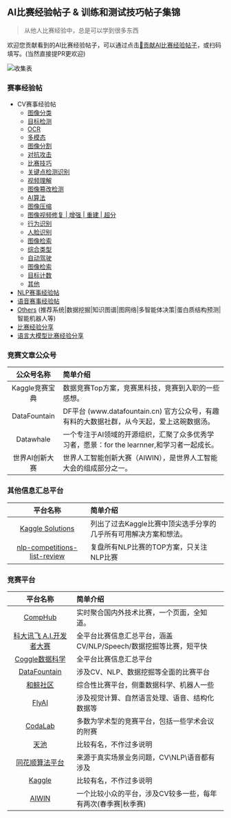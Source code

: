 ## AI比赛经验帖子 & 训练和测试技巧帖子集锦

> 从他人比赛经验中，总是可以学到很多东西

欢迎您贡献看到的AI比赛经验帖子，可以通过点击[🌈贡献AI比赛经验帖子](https://www.wjx.cn/vm/PRivSRh.aspx#)，或扫码填写。(当然直接提PR更欢迎)

![收集表](https://user-images.githubusercontent.com/28639377/222939092-5e118d92-0010-4ee1-870a-5891d6b07e66.png?width=15vw)

### 赛事经验帖

- CV赛事经验帖
    - [图像分类](./CV/图像分类.md)
    - [目标检测](./CV/目标检测.md)
    - [OCR](./CV/OCR.md)
    - [多模态](./CV/多模态.md)
    - [图像分割](./CV/图像分割.md)
    - [对抗攻击](./CV/对抗攻击.md)
    - [比赛技巧](./CV/比赛技巧.md)
    - [关键点检测识别](./CV/关键点检测识别.md)
    - [视频理解](./CV/视频理解.md)
    - [图像篡改检测](./CV/图像篡改检测.md)
    - [AI算法](./CV/AI算法.md)
    - [图像压缩](./CV/图像压缩.md)
    - [图像视频修复 | 增强 | 重建 | 超分](./CV/图像视频修复_增强_重建_超分.md)
    - [行为识别](./CV/行为识别.md)
    - [人脸识别](./CV/人脸识别.md)
    - [图像检索](./CV/图像检索.md)
    - [综合类型](./CV/综合类型.md)
    - [自动驾驶](./CV/自动驾驶.md)
    - [图像检索](./CV/图像检索.md)
    - [目标计数](./CV/目标计数.md)
    - [其他](./CV/其他.md)
- [NLP赛事经验帖](./NLP.md)
- [语音赛事经验帖](./Speech.md)
- [Others](./Others.md) (推荐系统|数据挖掘|知识图谱|图网络|多智能体决策|蛋白质结构预测|智能机器人等)
- [比赛经验分享](./Interview.md)
- [语言大模型比赛经验分享](./LLM.md)

### 竞赛文章公众号

| **公众号名称** | **简单介绍** |
|:---:|:---|
|Kaggle竞赛宝典| 数据竞赛Top方案，竞赛黑科技，竞赛到入职的一些感想。|
| DataFountain | DF平台 \(www\.datafountain\.cn\) 官方公众号，有趣有料的大数据社群，从今天起，爱上这碗数据汤。|
| Datawhale | 一个专注于AI领域的开源组织，汇聚了众多优秀学习者，愿景：for the learnner,和学习者一起成长。|
| 世界AI创新大赛 | 世界人工智能创新大赛（AIWIN），是世界人工智能大会的组成部分之一。|

### 其他信息汇总平台

| **平台名称** | **简单介绍** |
|:---:|:---|
|[Kaggle Solutions](https://farid.one/kaggle-solutions/)|列出了过去Kaggle比赛中顶尖选手分享的几乎所有可用解决方案和想法。|
|[nlp-competitions-list-review](https://github.com/zhpmatrix/nlp-competitions-list-review)|复盘所有NLP比赛的TOP方案，只关注NLP比赛|

### 竞赛平台

| **平台名称** | **简单介绍** |
|:---:|:---|
|[CompHub](https://comphub.notion.site/comphub/CompHub-c353e310c8f84846ace87a13221637e8) | 实时聚合国内外技术比赛，一个页面，全知道。 |
|[科大讯飞 A\.I\.开发者大赛](https://challenge.xfyun.cn/) | 全平台比赛信息汇总平台，涵盖CV/NLP/Speech/数据挖掘等比赛，短平快 |
| [Coggle数据科学](https://coggle.club/) | 全平台比赛信息汇总平台 |
| [DataFountain](https://www.datafountain.cn/competitions) | 涉及CV、NLP、数据挖掘等全面的比赛平台 |
| [和鲸社区](https://www.heywhale.com/home/competitions) | 综合性比赛平台，侧重数据科学、机器人一些 |
| [FlyAI](https://www.flyai.com/) | 涉及视觉计算、自然语言处理、语音、结构化数据等 |
| [CodaLab](https://competitions.codalab.org/competitions) | 多数为学术型的竞赛平台，包括一些学术会议的附赛 |
| [天池](https://tianchi.aliyun.com/competition/gameList/activeList) | 比较有名，不作过多说明 |
| [同花顺算法平台](http://contest.aicubes.cn/#/) | 来源于真实场景业务问题，CV\\NLP\\语音都有涉及 |
| [Kaggle](https://www.kaggle.com/competitions) | 比较有名，不作过多说明 |
| [AIWIN](http://ailab.aiwin.org.cn/competitions/) | 一个比较小众的平台，涉及CV较多一些，每年有两次\(春季赛\|秋季赛\) |
